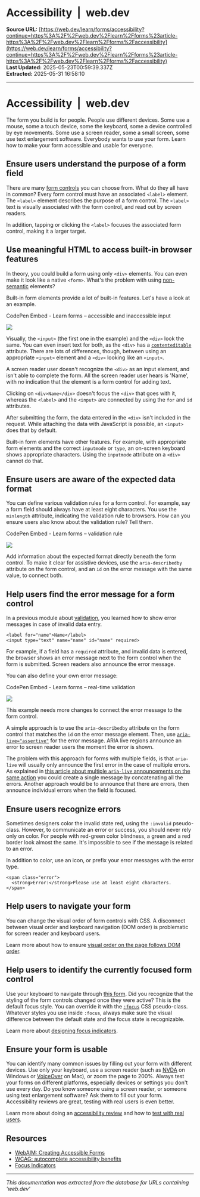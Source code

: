 # Accessibility  |  web.dev

**Source URL:** [https://web.dev/learn/forms/accessibility?continue=https%3A%2F%2Fweb.dev%2Flearn%2Fforms%23article-https%3A%2F%2Fweb.dev%2Flearn%2Fforms%2Faccessibility](https://web.dev/learn/forms/accessibility?continue=https%3A%2F%2Fweb.dev%2Flearn%2Fforms%23article-https%3A%2F%2Fweb.dev%2Flearn%2Fforms%2Faccessibility)  
**Last Updated:** 2025-05-23T00:59:39.337Z  
**Extracted:** 2025-05-31 16:58:10

---

# Accessibility  |  web.dev

The form you build is for people. People use different devices. Some use a mouse, some a touch device, some the keyboard, some a device controlled by eye movements. Some use a screen reader, some a small screen, some use text enlargement software. Everybody wants to use your form. Learn how to make your form accessible and usable for everyone.

## Ensure users understand the purpose of a form field

There are many [form controls](https://web.dev/learn/forms/fields) you can choose from. What do they all have in common? Every form control must have an associated `<label>` element. The `<label>` element describes the purpose of a form control. The `<label>` text is visually associated with the form control, and read out by screen readers.

In addition, tapping or clicking the `<label>` focuses the associated form control, making it a larger target.

## Use meaningful HTML to access built-in browser features

In theory, you could build a form using only `<div>` elements. You can even make it look like a native `<form>`. What's the problem with using [non-semantic](https://developer.mozilla.org/docs/Glossary/Semantics) elements?

Built-in form elements provide a lot of built-in features. Let's have a look at an example.

  CodePen Embed - Learn forms – accessible and inaccessible input  

[![](https://assets.codepen.io/5928893/internal/avatars/users/default.png?fit=crop&format=auto&height=256&version=1616020020&width=256)](https://codepen.io/web-dot-dev)

Visually, the `<input>` (the first one in the example) and the `<div>` look the same. You can even insert text for both, as the `<div>` has a [`contenteditable`](https://developer.mozilla.org/docs/Web/HTML/Global_attributes/contenteditable) attribute. There are lots of differences, though, between using an appropriate `<input>` element and a `<div>` looking like an `<input>`.

A screen reader user doesn't recognize the `<div>` as an input element, and isn't able to complete the form. All the screen reader user hears is 'Name', with no indication that the element is a form control for adding text.

Clicking on `<div>Name</div>` doesn't focus the `<div>` that goes with it, whereas the `<label>` and the `<input>` are connected by using the `for` and `id` attributes.

After submitting the form, the data entered in the `<div>` isn't included in the request. While attaching the data with JavaScript is possible, an `<input>` does that by default.

Built-in form elements have other features. For example, with appropriate form elements and the correct `inputmode` or `type`, an on-screen keyboard shows appropriate characters. Using the `inputmode` attribute on a `<div>` cannot do that.

## Ensure users are aware of the expected data format

You can define various validation rules for a form control. For example, say a form field should always have at least eight characters. You use the `minlength` attribute, indicating the validation rule to browsers. How can you ensure users also know about the validation rule? Tell them.

  CodePen Embed - Learn forms – validation rule  

[![](https://assets.codepen.io/5928893/internal/avatars/users/default.png?fit=crop&format=auto&height=256&version=1616020020&width=256)](https://codepen.io/web-dot-dev)

Add information about the expected format directly beneath the form control. To make it clear for assistive devices, use the `aria-describedby` attribute on the form control, and an `id` on the error message with the same value, to connect both.

## Help users find the error message for a form control

In a previous module about [validation](https://web.dev/learn/forms/validation), you learned how to show error messages in case of invalid data entry.

```
<label for="name">Name</label>
<input type="text" name="name" id="name" required>
```

For example, if a field has a `required` attribute, and invalid data is entered, the browser shows an error message next to the form control when the form is submitted. Screen readers also announce the error message.

You can also define your own error message:

  CodePen Embed - Learn forms – real-time validation  

[![](https://assets.codepen.io/5928893/internal/avatars/users/default.png?fit=crop&format=auto&height=256&version=1616020020&width=256)](https://codepen.io/web-dot-dev)

This example needs more changes to connect the error message to the form control.

A simple approach is to use the `aria-describedby` attribute on the form control that matches the `id` on the error message element. Then, use [`aria-live="assertive"`](https://developer.mozilla.org/docs/Web/Accessibility/ARIA/ARIA_Live_Regions) for the error message. ARIA live regions announce an error to screen reader users the moment the error is shown.

The problem with this approach for forms with multiple fields, is that `aria-live` will usually only announce the first error in the case of multiple errors. As explained in [this article about multiple `aria-live` announcements on the same action](https://gaurav5430.medium.com/quick-accessibility-wins-multiple-aria-live-on-single-action-caveat-b79a6f41e7cc) you could create a single message by concatenating all the errors. Another approach would be to announce that there are errors, then announce individual errors when the field is focused.

## Ensure users recognize errors

Sometimes designers color the invalid state red, using the `:invalid` pseudo-class. However, to communicate an error or success, you should never rely only on color. For people with red-green color blindness, a green and a red border look almost the same. It's impossible to see if the message is related to an error.

In addition to color, use an icon, or prefix your error messages with the error type.

```
<span class="error">
  <strong>Error:</strong>Please use at least eight characters.
</span>
```

## Help users to navigate your form

You can change the visual order of form controls with CSS. A disconnect between visual order and keyboard navigation (DOM order) is problematic for screen reader and keyboard users.

Learn more about how to ensure [visual order on the page follows DOM order](https://web.dev/visual-order-follows-dom).

## Help users to identify the currently focused form control

Use your keyboard to navigate through [this form](https://codepen.io/web-dot-dev/pen/c4ab903b77cdfc05dac4707fca69b997). Did you recognize that the styling of the form controls changed once they were active? This is the default focus style. You can override it with the [`:focus`](https://developer.mozilla.org/docs/Web/CSS/:focus) CSS pseudo-class. Whatever styles you use inside `:focus`, always make sure the visual difference between the default state and the focus state is recognizable.

Learn more about [designing focus indicators](https://www.sarasoueidan.com/blog/focus-indicators/).

## Ensure your form is usable

You can identify many common issues by filling out your form with different devices. Use only your keyboard, use a screen reader (such as [NVDA](https://www.nvaccess.org/) on Windows or [VoiceOver](https://en.wikipedia.org/wiki/VoiceOver) on Mac), or zoom the page to 200%. Always test your forms on different platforms, especially devices or settings you don't use every day. Do you know someone using a screen reader, or someone using text enlargement software? Ask them to fill out your form. Accessibility reviews are great, testing with real users is even better.

Learn more about doing an [accessibility review](https://web.dev/articles/how-to-review) and how to [test with real users](https://web.dev/learn/forms/usability-testing).

## Resources

*   [WebAIM: Creating Accessible Forms](https://webaim.org/techniques/forms)
*   [WCAG: autocomplete accessibility benefits](https://www.w3.org/WAI/WCAG21/Understanding/identify-input-purpose.html)
*   [Focus Indicators](https://www.sarasoueidan.com/blog/focus-indicators/)

---

*This documentation was extracted from the database for URLs containing 'web.dev'*

